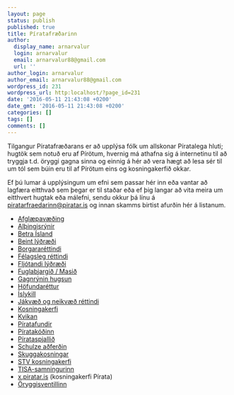 ```yaml
---
layout: page
status: publish
published: true
title: Píratafræðarinn
author:
  display_name: arnarvalur
  login: arnarvalur
  email: arnarvalur88@gmail.com
  url: ''
author_login: arnarvalur
author_email: arnarvalur88@gmail.com
wordpress_id: 231
wordpress_url: http:localhost/?page_id=231
date: '2016-05-11 21:43:08 +0200'
date_gmt: '2016-05-11 21:43:08 +0200'
categories: []
tags: []
comments: []
---
```

<p>Tilgangur Píratafræðarans er að upplýsa fólk um allskonar Píratalega hluti; hugtök sem notuð eru af Pírötum, hvernig má athafna sig á internetinu til að tryggja t.d. öryggi gagna sinna og einnig á hér að vera hægt að lesa sér til um tól sem búin eru til af Pírötum eins og kosningakerfið okkar.</p>
<p>Ef þú lumar á upplýsingum um efni sem passar hér inn eða vantar að lagfæra eitthvað sem þegar er til staðar eða ef þig langar að vita meira um eitthvert hugtak eða málefni, sendu okkur þá línu á <a href="mailto:piratarfraedarinn@piratar.is">piratarfraedarinn@piratar.is</a> og innan skamms birtist afurðin hér á listanum.</p>
<ul>
<li><a href="/taka-thatt/piratafraedarinn/afglaepavaeding">Afglæpavæðing</a></li>
<li><a href="/taka-thatt/piratafraedarinn/althingisrynir">Alþingisrýnir</a></li>
<li><a href="/taka-thatt/piratafraedarinn/betra-island">Betra Ísland</a></li>
<li><a href="/taka-thatt/piratafraedarinn/beint-lydraedi">Beint lýðræði</a></li>
<li><a href="/taka-thatt/piratafraedarinn/borgararettindi/">Borgararéttindi</a></li>
<li><a href="/taka-thatt/piratafraedarinn/felagsleg-rettindi/">Félagsleg réttindi</a></li>
<li><a href="/taka-thatt/piratafraedarinn/fljotandi-lydraedi">Fljótandi lýðræði</a></li>
<li><a href="/taka-thatt/piratafraedarinn/fuglabjargid-og-masid">Fuglabjargið / Masið</a></li>
<li><a class="" href="/taka-thatt/piratafraedarinn/gagnrynin_hugsun/">Gagnrýnin hugsun</a></li>
<li><a href="/taka-thatt/piratafraedarinn/hofundarettur-og-saemdarrettur">Höfundaréttur</a></li>
<li><a href="/taka-thatt/piratafraedarinn/islykill/">Íslykill</a></li>
<li><a href="/taka-thatt/piratafraedarinn/jakvaed-og-neikvaed-rettindi/">Jákvæð og neikvæð réttindi</a></li>
<li><a href="/taka-thatt/piratafraedarinn/kosningakerfi">Kosningakerfi</a></li>
<li><a href="/taka-thatt/piratafraedarinn/kvikan">Kvikan</a></li>
<li><a href="/taka-thatt/piratafraedarinn/piratafundir">Píratafundir</a></li>
<li><a href="/stefna/piratakodinn">Píratakóðinn</a></li>
<li><a href="/taka-thatt/piratafraedarinn/pirataspjallid">Pírataspjallið</a></li>
<li><a href="/taka-thatt/piratafraedarinn/schulze-adferdin">Schulze aðferðin</a></li>
<li><a href="/taka-thatt/piratafraedarinn/skuggakosningar">Skuggakosningar</a></li>
<li><a href="/taka-thatt/piratafraedarinn/stv-kosningakerfi">STV kosningakerfi</a></li>
<li><a href="/taka-thatt/piratafraedarinn/tisa/">TISA-samningurinn</a></li>
<li><a class="" href="/taka-thatt/piratafraedarinn/x-piratar-is">x.piratar.is</a> (kosningakerfi Pírata)</li>
<li><a class="" href="/taka-thatt/piratafraedarinn/oryggisventillinn">Öryggisventillinn<br />
</a></li>
</ul>
